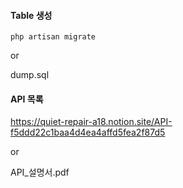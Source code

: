 #### Table 생성
``php artisan migrate``

or

dump.sql

#### API 목록
https://quiet-repair-a18.notion.site/API-f5ddd22c1baa4d4ea4affd5fea2f87d5

or

API_설명서.pdf